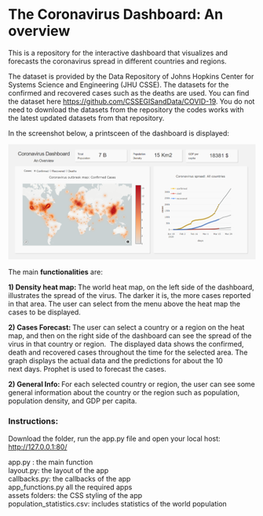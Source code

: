 # The Coronavirus Dashboard: An overview 

This is a repository for the interactive dashboard that visualizes and forecasts the coronavirus spread in different countries and regions. 

The dataset is provided by the Data Repository of Johns Hopkins Center for Systems Science and Engineering (JHU CSSE). The datasets for the confirmed and recovered cases such as the deaths are used. You can find the dataset here https://github.com/CSSEGISandData/COVID-19. You do not need to download the datasets from the repository the codes works with the latest updated datasets from that repository. 

In the screenshot below, a printsceen of the dashboard is displayed: 


![Image description](dashboard.PNG)

The main <strong>functionalities</strong> are:  

<strong> 1) Density heat map: </strong>
The world heat map, on the left side of the dashboard, illustrates the spread of the virus. The darker it is, the more cases reported in that area. The user can select from the menu above the heat map the cases to be displayed.  

<strong> 2) Cases Forecast: </strong>
The user can select a country or a region on the heat map, and then on the right side of the dashboard can see the spread of the virus in that country or region. 
The displayed data shows the confirmed, death and recovered cases throughout the time for the selected area. The graph displays the actual data and the predictions for about the 10 next days. Prophet is used to forecast the cases. 

<strong> 2) General Info: </strong>
For each selected country or region, the user can see some general information about the country or the region such as population, population density, and GDP per capita. 

### Instructions:

Download the folder, run the app.py file and open your local host: http://127.0.0.1:80/

app.py : the main function </br>
layout.py: the layout of the app</br>
callbacks.py: the callbacks of the app</br>
app_functions.py all the required apps </br>
assets folders: the CSS styling of the app</br>
population_statistics.csv: includes statistics of the world population</br>
